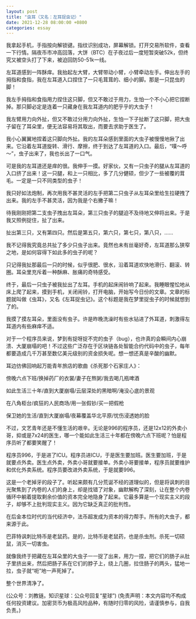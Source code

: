 ```yaml
---
layout: post
title: "虫耳（又名：左耳捉虫记）"
date: 2021-12-28 08:00:00 +0800
categories: essay
---
```


我拿起手机，手指按向解锁键。指纹识别成功，屏幕解锁。打开交易所软件，查看一下行情。隔夜币市冲高回落，大饼（BTC）在子夜过后一度短暂突破52k，但终究又被空头打了下来，被迫回防50-51k一线。

左耳道感到一阵酥痒。我抬起左大臂，大臂带动小臂，小臂牵动左手。伸出左手的拇指和食指，我在左耳道入口捏住了一只毛茸茸的、细小的脚。那是一只昆虫的脚！

我左手拇指和食指用力捏住这只脚，但又不敢过于用力，生怕一个不小心把它捏断掉。那只脚必定是连着一只藏身在我左耳道内的肥乎乎的大虫子！

我左臂用力向外扯，但又不敢过分用力向外扯，生怕一下子扯断了这只脚，把大虫子留在了耳朵里，便无法容易将其取出，而要去求助于医生了。

我小心翼翼地捏着这只脚向外扯。我的左耳朵感到里面的大虫子被慢慢地揪了出来。它沿着左耳道旋转、滑行、摩擦，终于到达了左耳道的入口。最后，“噗～呼～”，虫子出来了，我也长出了一口气。

可是我的左耳道还是痒的很。我伸手一摸。好家伙，又有一只虫子的腿从左耳道的入口挤了出来！这一只腿，和上一只相比，多了几分健硕，但少了一些被覆的茸毛。一定是一只不同类型的虫子！

我只好如法炮制，再次用我不甚灵活的左手把第二只虫子从左耳朵里给生拉硬拽了出来。我的左手不甚灵活，因为我是个右撇子嘛！

待我刚刚把第二支虫子拽出左耳朵，第三只虫子的腿迫不及待地又伸将出来。于是我又照例捉住，扯了出来。

扯出第三只，又有第四只。然后是第五只，第六只，第七只，第八只，……

我不记得我究竟总共扯了多少只虫子出来。竟然也未有丝毫好奇，左耳道那么狭窄之地，是如何容得下如此多的虫子的呢？

只记得我扯那最后一只的时候，似乎很肥、很水，沿着耳道欢快地滑行、翻滚、转圈。耳朵里充斥着一种酥麻、胀痛的奇特感受。

终于，最后一只虫子被我扯出了左耳。手机的起床闹铃响了起来。我睡眼惺忪地从床上爬了起来，摸到手机，关闭闹铃，打开电脑，开始写今日份的文章。文章的标题就叫做《虫耳》，又名《左耳捉虫记》。这个标题是我在梦里捉虫子的时候就想到了的。

我摸了摸左耳朵，里面没有虫子。许是昨晚洗澡时有些水钻进了外耳道，刺激得左耳道内有些麻痒不适。

对于一个程序员来说，梦到有捉呀捉不完的虫子（bug），也许真的会瞬间内心崩溃、大厦崩塌的吧！不过这些广泛存在于区块链各处智能合约代码中的虫子，每年都要造成几千万甚至数亿美元级别的资金损失呢。想一想还真是辛酸的幽默。

耳边彷佛回响起万能青年旅店的歌曲《杀死那个石家庄人》：

傍晚六点下班/换掉药厂的衣裳/妻子在熬粥/我去喝几瓶啤酒

如此生活三十年/直到大厦崩塌/云层深处的黑暗啊/淹没心底的景观

在八角柜台/疯狂的人民商场/用一张假钞/买一把假枪

保卫她的生活/直到大厦崩塌/夜幕覆盖华北平原/忧伤浸透她的脸

不过，文艺青年还是不懂生活的艰辛。无论是996的程序员，还是12x12的外卖小哥，抑或是7x24的医生，哪一个能如此生活三十年都在傍晚六点下班呢？怕是程序员听了都要笑醒了！

程序员996，于是进了ICU。程序员进ICU，于是医生要加班。医生要加班，于是就要点外卖。医生点外卖，外卖小哥就要接单。外卖小哥要接单，程序员就要维护和优化外卖系统。程序员要改进外卖系统，于是就要996。

这是一个老掉牙的段子了。听起来颇有几分荒诞不经的道理似的，但是将讽刺的目光聚焦到了内卷的人们的身上，却是找错了对象，幽默解构了深刻，让在整个内卷循环中躺着提取剩余价值的资本完全地隐身了起来。它最多算是一个现实主义的段子，却够不上批判现实主义。因为它缺乏真正的批判性。

在后金本位时代的当代经济中，法币超发成为资本的得力帮手。所有的大虫子，都来源于此。

巴菲特讽刺比特币是老鼠药。是的，比特币是老鼠药，也是杀虫剂。杀死一切硕鼠，消灭一切害虫。

就像我终于把藏在左耳朵里的大虫子一一捉了出来，用力一捏，把它们的肠子从肚子里挤出来，然后把肠子系在它们的脖子上，绕上几圈，拉住肠子的两头，猛地一拉，虫子就“呃”地一声死掉了。

整个世界清净了。

(公众号：刘教链。知识星球：公众号回复“星球”)
(免责声明：本文内容均不构成任何投资建议。加密货币为极高风险品种，有随时归零的风险，请谨慎参与，自我负责。)